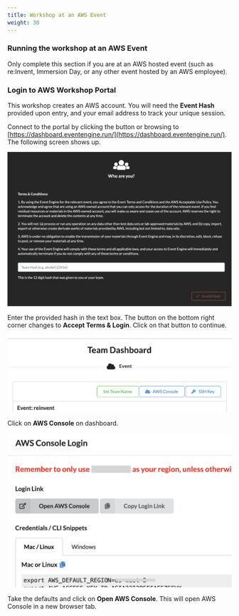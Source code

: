 ```yaml
---
title: Workshop at an AWS Event
weight: 30
---
```


### Running the workshop at an AWS Event

Only complete this section if you are at an AWS hosted event (such as re\:Invent, Immersion Day, or any other event hosted by an AWS employee).  

### Login to AWS Workshop Portal

This workshop creates an AWS account. You will need the **Event Hash** provided upon entry, and your email address to track your unique session.

Connect to the portal by clicking the button or browsing to [https://dashboard.eventengine.run/](https://dashboard.eventengine.run/). The following screen shows up.

![Event Engine](/static/100-introduction/images/event-engine-initial-screen.png "Event Engine")

Enter the provided hash in the text box. The button on the bottom right corner changes to **Accept Terms & Login**. Click on that button to continue.

![Event Engine](/static/100-introduction/images/event-engine-dashboard.png "Event Engine")

Click on **AWS Console** on dashboard.

![Event Engine](/static/100-introduction/images/event-engine-aws-console.png "Event Engine")

Take the defaults and click on **Open AWS Console**. This will open AWS Console in a new browser tab.